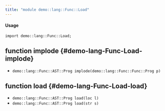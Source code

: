 ```yaml
---
title: "module demo::lang::Func::Load"
---
```


#### Usage

`import demo::lang::Func::Load;`

## function implode {#demo-lang-Func-Load-implode}

* ``demo::lang::Func::AST::Prog implode(demo::lang::Func::Func::Prog p)``

## function load {#demo-lang-Func-Load-load}

* ``demo::lang::Func::AST::Prog load(loc l)``
* ``demo::lang::Func::AST::Prog load(str s)``

